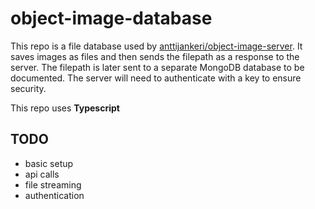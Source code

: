 # object-image-database

This repo is a file database used by [anttijankeri/object-image-server](https://github.com/anttijankeri/object-image-server). It saves images as files and then sends the filepath as a response to the server. The filepath is later sent to a separate MongoDB database to be documented. The server will need to authenticate with a key to ensure security.

This repo uses **Typescript**

## TODO

- basic setup
- api calls
- file streaming
- authentication
